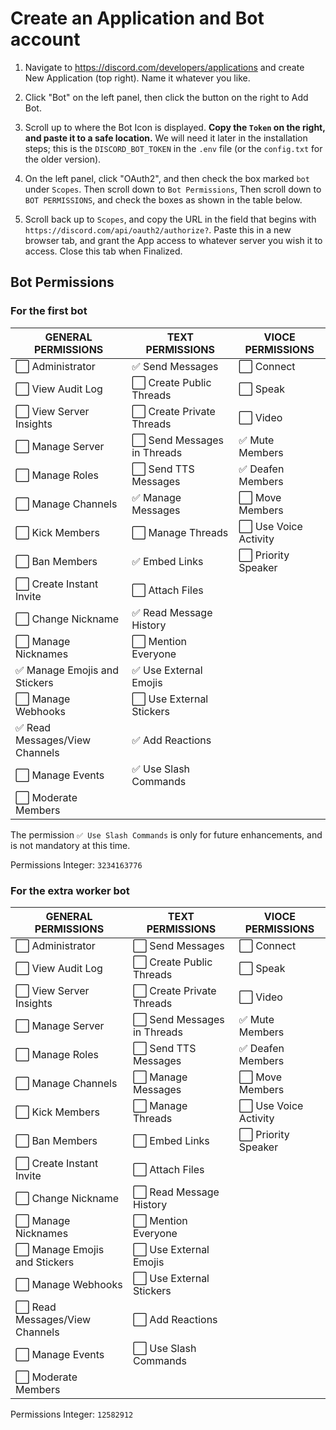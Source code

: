 # Create an Application and Bot account

1. Navigate to https://discord.com/developers/applications and create New Application (top right). Name it whatever you like.

2. Click "Bot" on the left panel, then click the button on the right to Add Bot.

3. Scroll up to where the Bot Icon is displayed. **Copy the `Token` on the right, and paste it to a safe location.** We will need it later in the installation steps; this is the `DISCORD_BOT_TOKEN` in the `.env` file (or the `config.txt` for the older version).

4. On the left panel, click "OAuth2", and then check the box marked `bot` under `Scopes`. Then scroll down to `Bot Permissions`, Then scroll down to `BOT PERMISSIONS`, and check the boxes as shown in the table below.

5. Scroll back up to `Scopes`, and copy the URL in the field that begins with `https://discord.com/api/oauth2/authorize?`. Paste this in a new browser tab, and grant the App access to whatever server you wish it to access. Close this tab when Finalized.

## Bot Permissions

### For the first bot

| GENERAL PERMISSIONS           | TEXT PERMISSIONS           | VIOCE PERMISSIONS    |
| ----------------------------- | -------------------------- | -------------------- |
| ⬜ Administrator               | ✅ Send Messages            | ⬜ Connect            |
| ⬜ View Audit Log              | ⬜ Create Public Threads    | ⬜ Speak              |
| ⬜ View Server Insights        | ⬜ Create Private Threads   | ⬜ Video              |
| ⬜ Manage Server               | ⬜ Send Messages in Threads | ✅ Mute Members       |
| ⬜ Manage Roles                | ⬜ Send TTS Messages        | ✅ Deafen Members     |
| ⬜ Manage Channels             | ✅ Manage Messages          | ⬜ Move Members       |
| ⬜ Kick Members                | ⬜ Manage Threads           | ⬜ Use Voice Activity |
| ⬜ Ban Members                 | ✅ Embed Links              | ⬜ Priority Speaker   |
| ⬜ Create Instant Invite       | ⬜ Attach Files             |                      |
| ⬜ Change Nickname             | ✅ Read Message History     |                      |
| ⬜ Manage Nicknames            | ⬜ Mention Everyone         |                      |
| ✅ Manage Emojis and Stickers  | ✅ Use External Emojis      |                      |
| ⬜ Manage Webhooks             | ⬜ Use External Stickers    |                      |
| ✅ Read Messages/View Channels | ✅ Add Reactions            |                      |
| ⬜ Manage Events               | ✅ Use Slash Commands       |                      |
| ⬜ Moderate Members            |                            |                      |

The permission `✅ Use Slash Commands` is only for future enhancements, and is not mandatory at this time.

Permissions Integer: `3234163776`

### For the extra worker bot

| GENERAL PERMISSIONS           | TEXT PERMISSIONS           | VIOCE PERMISSIONS    |
| ----------------------------- | -------------------------- | -------------------- |
| ⬜ Administrator               | ⬜ Send Messages            | ⬜ Connect            |
| ⬜ View Audit Log              | ⬜ Create Public Threads    | ⬜ Speak              |
| ⬜ View Server Insights        | ⬜ Create Private Threads   | ⬜ Video              |
| ⬜ Manage Server               | ⬜ Send Messages in Threads | ✅ Mute Members       |
| ⬜ Manage Roles                | ⬜ Send TTS Messages        | ✅ Deafen Members     |
| ⬜ Manage Channels             | ⬜ Manage Messages          | ⬜ Move Members       |
| ⬜ Kick Members                | ⬜ Manage Threads           | ⬜ Use Voice Activity |
| ⬜ Ban Members                 | ⬜ Embed Links              | ⬜ Priority Speaker   |
| ⬜ Create Instant Invite       | ⬜ Attach Files             |                      |
| ⬜ Change Nickname             | ⬜ Read Message History     |                      |
| ⬜ Manage Nicknames            | ⬜ Mention Everyone         |                      |
| ⬜ Manage Emojis and Stickers  | ⬜ Use External Emojis      |                      |
| ⬜ Manage Webhooks             | ⬜ Use External Stickers    |                      |
| ⬜ Read Messages/View Channels | ⬜ Add Reactions            |                      |
| ⬜ Manage Events               | ⬜ Use Slash Commands       |                      |
| ⬜ Moderate Members            |                            |                      |

Permissions Integer: `12582912`
